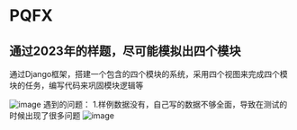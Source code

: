 # PQFX
## 通过2023年的样题，尽可能模拟出四个模块

通过Django框架，搭建一个包含的四个模块的系统，采用四个视图来完成四个模块的任务，编写代码来巩固模块逻辑等

![image](https://user-images.githubusercontent.com/70967322/210882945-80ead313-0e7f-4162-8d04-d2a9c19e0df3.png)
遇到的问题：
    1.样例数据没有，自己写的数据不够全面，导致在测试的时候出现了很多问题
    ![image](https://user-images.githubusercontent.com/70967322/210895339-e564736c-db47-42ef-ad69-9e6f31935aaa.png)
